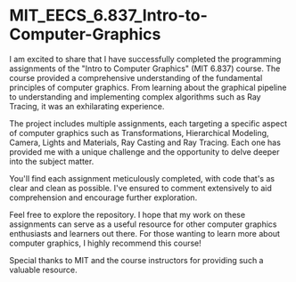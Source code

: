 # MIT_EECS_6.837_Intro-to-Computer-Graphics
I am excited to share that I have successfully completed the programming assignments of the "Intro to Computer Graphics" (MIT 6.837) course. The course provided a comprehensive understanding of the fundamental principles of computer graphics. From learning about the graphical pipeline to understanding and implementing complex algorithms such as Ray Tracing, it was an exhilarating experience.

The project includes multiple assignments, each targeting a specific aspect of computer graphics such as Transformations, Hierarchical Modeling, Camera, Lights and Materials, Ray Casting and Ray Tracing. Each one has provided me with a unique challenge and the opportunity to delve deeper into the subject matter.

You'll find each assignment meticulously completed, with code that's as clear and clean as possible. I've ensured to comment extensively to aid comprehension and encourage further exploration.

Feel free to explore the repository. I hope that my work on these assignments can serve as a useful resource for other computer graphics enthusiasts and learners out there. For those wanting to learn more about computer graphics, I highly recommend this course!

Special thanks to MIT and the course instructors for providing such a valuable resource.
